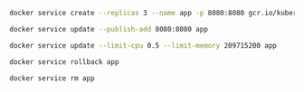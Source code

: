```bash
docker service create --replicas 3 --name app -p 8080:8080 gcr.io/kubernetes-e2e-test-images/echoserver:2.2
```

```bash
docker service update --publish-add 8080:8080 app
```

```bash
docker service update --limit-cpu 0.5 --limit-memory 209715200 app
```

```bash
docker service rollback app
```

```bash
docker service rm app
```
